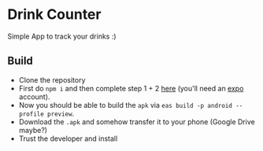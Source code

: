# Drink Counter

Simple App to track your drinks :)  

## Build

- Clone the repository
- First do `npm i` and then complete step 1 + 2 [here](https://docs.expo.dev/build/setup/) (you'll need an [expo](https://expo.dev) account).  
- Now you should be able to build the `apk` via `eas build -p android --profile preview`.
- Download the `.apk` and somehow transfer it to your phone (Google Drive maybe?)
- Trust the developer and install
